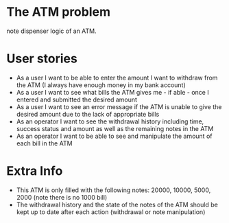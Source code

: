 # The ATM problem
note dispenser logic of an ATM.

# User stories
- As a user I want to be able to enter the amount I want to withdraw from the ATM (I
always have enough money in my bank account)
- As a user I want to see what bills the ATM gives me - if able - once I entered and
submitted the desired amount
- As a user I want to see an error message if the ATM is unable to give the desired
amount due to the lack of appropriate bills
- As an operator I want to see the withdrawal history including time, success status and
amount as well as the remaining notes in the ATM
- As an operator I want to be able to see and manipulate the amount of each bill in the
ATM

# Extra Info
- This ATM is only filled with the following notes: 20000, 10000, 5000, 2000 (note there is no
1000 bill)
- The withdrawal history and the state of the notes of the ATM should be kept up to date after
each action (withdrawal or note manipulation)
